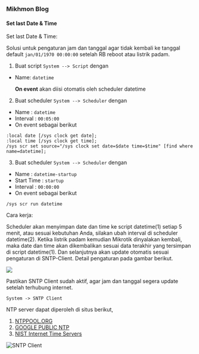 ### Mikhmon Blog

#### Set last Date & Time

Set last Date & Time:

Solusi untuk pengaturan jam dan tanggal agar tidak kembali ke tanggal default `jan/01/1970 00:00:00` setelah RB reboot atau listrik padam.

1. Buat script `System --> Script` dengan

* Name: `datetime`

	**On event** akan diisi otomatis oleh scheduler datetime

2. Buat scheduler `System --> Scheduler` dengan
* Name : `datetime`
* Interval : `00:05:00`
* On event sebagai berikut
```
:local date [/sys clock get date]; 
:local time [/sys clock get time]; 
/sys scr set source="/sys clock set date=$date time=$time" [find where name=datetime];
```
3. Buat scheduler `System --> Scheduler` dengan
* Name : `datetime-startup`
* Start Time : `startup`
* Interval : `00:00:00`
* On event sebagai berikut
```
/sys scr run datetime
```

Cara kerja:

Scheduler akan menyimpan date dan time ke script datetime(1) setiap 5 menit, atau sesuai kebutuhan Anda, silakan ubah interval di scheduler datetime(2).
Ketika listrik padam kemudian Mikrotik dinyalakan kembali, maka date dan time akan dikembalikan sesuai data terakhir yang tersimpan di script datetime(1).
Dan selanjutnya akan update otomatis sesuai pengaturan di SNTP-Client.
Detail pengaturan pada gambar berikut.

![](./img/setdatetime.png)

<div>
	<script async src="//pagead2.googlesyndication.com/pagead/js/adsbygoogle.js"></script>
	<!-- ads3 -->
	<ins class="adsbygoogle" style="display:block" data-ad-client="ca-pub-1716315177239884" data-ad-slot="4095402072"
	 data-ad-format="auto" data-full-width-responsive="true"></ins>
	<script>
		(adsbygoogle = window.adsbygoogle || []).push({});
	</script>
</div>

Pastikan SNTP Client sudah aktif, agar jam dan tanggal segera update setelah terhubung internet.

`System -> SNTP Client`

NTP server dapat diperoleh di situs berikut,
1. [NTPPOOL.ORG](https://www.ntppool.org/)
2. [GOOGLE PUBLIC NTP](https://developers.google.com/time/)
3. [NIST Internet Time Servers](https://tf.nist.gov/tf-cgi/servers.cgi)

![SNTP Client](./img/sntp-client.jpg "SNTP Client")

